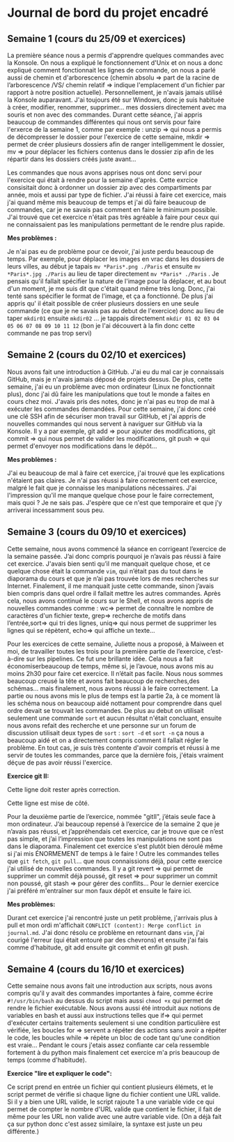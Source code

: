 # Journal de bord du projet encadré
## Semaine 1 (cours du 25/09 et exercices)
La première séance nous a permis d'apprendre quelques commandes avec la Konsole. On nous a expliqué le fonctionnement d'Unix et on nous a donc expliqué comment fonctionnait les lignes de commande, on nous a parlé aussi de chemin et d'arborescence (chemin absolu => part de la racine de l’arborescence /VS/ chemin relatif => indique l'emplacement d'un fichier par rapport à notre position actuelle).
Personnellement, je n'avais jamais utilisé la Konsole auparavant. J'ai toujours été sur Windows, donc je suis habituée à créer, modifier, renommer, supprimer... mes dossiers directement avec ma souris et non avec des commandes. Durant cette séance, j'ai appris beaucoup de commandes différentes qui nous ont servis pour faire l'erxerce de la semaine 1, comme par exemple : unzip => qui nous a permis de décompresser le dossier pour l'exercice de cette semaine, mkdir => permet de créer plusieurs dossiers afin de ranger intelligemment le dossier, mv => pour déplacer les fichiers contenus dans le dossier zip afin de les répartir dans les dossiers créés juste avant...

Les commandes que nous avons apprises nous ont donc servi pour l'exercice qui était à rendre pour la semaine d'après. Cette exrcice consisitait donc à ordonner un dossier zip avec des compartiments par année, mois et aussi par type de fichier. J'ai réussi à faire cet exercice, mais j'ai quand même mis beaucoup de temps et j'ai dû faire beaucoup de commandes, car je ne savais pas comment en faire le minimum possible. J'ai trouvé que cet exercice n'était pas très agréable à faire pour ceux qui ne connaissaient pas les manipulations permettant de le rendre plus rapide.

**Mes problèmes :** 

Je n'ai pas eu de problème pour ce devoir, j'ai juste perdu beaucoup de temps. Par exemple, pour déplacer les images en vrac dans les dossiers de leurs villes, au début je tapais `mv *Paris*.png ./Paris` et ensuite `mv *Paris*.jpg ./Paris` au lieu de taper directement `mv *Paris* ./Paris` . Je pensais qu'il fallait spécifier la nature de l'image pour la déplacer, et au bout d'un moment, je me suis dit que c'était quand même très long. Donc, j'ai tenté sans spécifier le format de l'image, et ça a fonctionné.
De plus j'ai appris qu' il était possible de créer plusieurs dossiers en une seule commande (ce que je ne savais pas au debut de l'exercice) donc au lieu de taper `mkdir01` ensuite `mkdir02` ... je tappais directement `mkdir 01 02 03 04 05 06 07 08 09 10 11 12` (bon je l'ai découvert à la fin donc cette commande ne pas trop servi)

## Semaine 2 (cours du 02/10 et exercices)
Nous avons fait une introduction à GitHub. J'ai eu du mal car je connaissais GitHub, mais je n'avais jamais déposé de projets dessus. De plus, cette semaine, j'ai eu un problème avec mon ordinateur (Linux ne fonctionnait plus), donc j'ai dû faire les manipulations que tout le monde a faites en cours chez moi. J'avais pris des notes, donc je n'ai pas eu trop de mal à exécuter les commandes demandées. Pour cette semaine, j'ai donc créé une clé SSH afin de sécuriser mon travail sur GitHub, et j'ai appris de nouvelles commandes qui nous servent à naviguer sur GitHub via la Konsole. Il y a par exemple, git add => pour ajouter des modifications, git commit => qui nous permet de valider les modifications, git push => qui permet d'envoyer nos modifications dans le dépôt...

**Mes problèmes :**

J'ai eu beaucoup de mal à faire cet exercice, j'ai trouvé que les explications n'étaient pas claires. Je n'ai pas réussi à faire correctement cet exercice, malgré le fait que je connaisse les manipulations nécessaires. J'ai l'impression qu'il me manque quelque chose pour le faire correctement, mais quoi ? Je ne sais pas. J'espère que ce n'est que temporaire et que j'y arriverai incessamment sous peu.

## Semaine 3 (cours du 09/10 et exercices)
Cette semaine, nous avons commencé la séance en corrigeant l’exercice de la semaine passée. J’ai donc compris pourquoi je n’avais pas réussi à faire cet exercice. J'avais bien senti qu’il me manquait quelque chose, et ce quelque chose était la commande `vim`, qui n’était pas du tout dans le diaporama du cours et que je n’ai pas trouvée lors de mes recherches sur Internet. Finalement, il me manquait juste cette commande, sinon j’avais bien compris dans quel ordre il fallait mettre les autres commandes.
Après cela, nous avons continué le cours sur le Shell, et nous avons appris de nouvelles commandes comme : wc=> permet de connaître le nombre de caractères d'un fichier texte, grep=> recherche de motifs dans l’entrée,sort=> qui tri des lignes, uniq=> qui nous permet de supprimer les lignes qui se répètent, echo=> qui affiche un texte...
 
Pour les exercices de cette semaine, Juliette nous a proposé, à Maiween et moi, de travailler toutes les trois pour la première partie de l’exercice, c’est-à-dire sur les pipelines. Ce fut une brillante idée. Cela nous a fait économiserbeaucoup de temps, même si, je l’avoue, nous avons mis au moins 2h30 pour faire cet exercice. Il n’était pas facile. Nous nous sommes beaucoup creusé la tête et avons fait beaucoup de recherches,des schémas...  mais finalement, nous avons réussi à le faire correctement.
La partie ou nous avons mis le plus de temps est la partie 2a, à ce moment là les schéma nous on beaucoup aidé nottament pour comprendre dans quel ordre devait se trouvait les commandes. De plus au debut on utilisait seulement une commande `sort` et aucun résultat n'était concluant, ensuite nous avons refait des recherche et une personne sur un forum de discussion utilisait deux types de `sort` : `sort -d` et `sort -n` ça nous a beaucoup aidé et on a directement compris comment il fallait régler le problème. 
En tout cas, je suis très contente d'avoir compris et réussi à me servir de toutes les commandes, parce que la dernière fois, j'étais vraiment déçue de pas avoir réussi l'exercice.

**Exercice git II:**

Cette ligne doit rester après correction.

Cette ligne est mise de côté.

Pour la deuxième partie de l’exercice, nommée "gitII", j’étais seule face à mon ordinateur. J’ai beaucoup repensé à l’exercice de la semaine 2 que je n’avais pas réussi, et j’appréhendais cet exercice, car je trouve que ce n’est pas simple, et j’ai l’impression que toutes les manipulations ne sont pas dans le diaporama.
Finalement cet exercice s'est plutôt bien déroulé même si j'ai mis ÉNORMEMENT de temps à le faire !
Outre les commandes telles que `git fetch`, `git pull`... que nous connaissions déjà, pour cette exercice j'ai utilisé de nouvelles commandes. Il y a git revert => qui permet de supprimer un commit déjà poussé, git reset => pour supprimer un commit non poussé, git stash => pour gérer des conflits...
Pour le dernier exercice j'ai préféré m'entraîner sur mon faux dépôt et ensuite le faire ici.

**Mes problèmes:**

Durant cet exercice j'ai rencontré juste un petit problème, j'arrivais plus à pull et mon ordi m'affichait `CONFLICT (content): Merge conflict in journal.md`. J'ai donc résolu ce problème en retournant dans `vim`, j'ai courigé l'erreur (qui était entouré par des chevrons) et ensuite j'ai fais comme d'habitude, git add ensuite git commit et enfin git push.

## Semaine 4 (cours du 16/10 et exercices)
Cette semaine nous avons fait une introduction aux scripts, nous avons compris qu'il y avait des commandes importantes à faire, comme écrire `#!/usr/bin/bash` au dessus du script mais aussi `chmod +x` qui permet de rendre le fichier exécutable. Nous avons aussi été introduit aux notions de variables en bash et aussi aux instructions telles que if=> qui permet d'exécuter certains traitements seulement si une condition particulière est vérifiée, les boucles for => servent a répéter des actions sans avoir a répéter le code, les boucles while => répète un bloc de code tant qu'une condition est vraie...
Pendant le cours j'etais assez confiante car cela ressemble fortement à du python mais finalement cet exercice m'a pris beaucoup de temps (comme d'habitude).

**Exercice "lire et expliquer le code":**

Ce script prend en entrée un fichier qui contient plusieurs élémets, et le script permet de vérifie si chaque ligne du fichier contient une URL valide. Si il y a bien une URL valide, le script rajoute 1 a une variable vide ce qui permet de compter le nombre d'URL valide que contient le fichier, il fait de même pour les URL non valide avec une autre variable vide.
(On a déjà fait ça sur python donc c'est assez similaire, la syntaxe est juste un peu différente.) 

